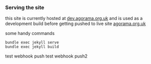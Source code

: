 
### Serving the site 
this site is currently hosted at [dev.agorama.org.uk](http://dev.agorama.org.uk/) and is used as a development build before getting pushed to live site [agorama.org.uk](https://home.agorama.org.uk/)

some handy commands
```
bundle exec jekyll serve
bundle exec jekyll build
```
test webhook push
test webhook push2